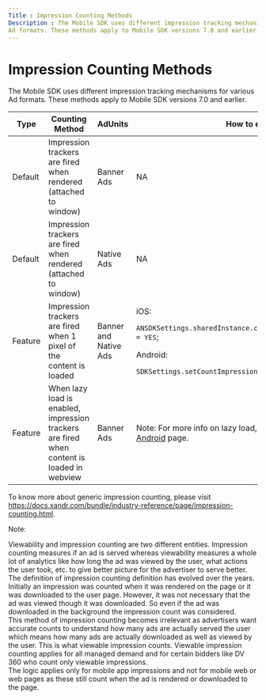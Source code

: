 ```yaml
---
Title : Impression Counting Methods
Description : The Mobile SDK uses different impression tracking mechanisms for various
Ad formats. These methods apply to Mobile SDK versions 7.0 and earlier.
---
```



# Impression Counting Methods



The Mobile SDK uses different impression tracking mechanisms for various
Ad formats. These methods apply to Mobile SDK versions 7.0 and earlier.

<table class="table">
<thead class="thead">
<tr class="header row">
<th id="ID-00003eac__entry__1" class="entry colsep-1 rowsep-1">Type</th>
<th id="ID-00003eac__entry__2" class="entry colsep-1 rowsep-1">Counting
Method</th>
<th id="ID-00003eac__entry__3"
class="entry colsep-1 rowsep-1">AdUnits</th>
<th id="ID-00003eac__entry__4" class="entry colsep-1 rowsep-1">How to
enable</th>
</tr>
</thead>
<tbody class="tbody">
<tr class="odd row">
<td class="entry colsep-1 rowsep-1"
headers="ID-00003eac__entry__1">Default</td>
<td class="entry colsep-1 rowsep-1"
headers="ID-00003eac__entry__2">Impression trackers are fired when
rendered (attached to window)</td>
<td class="entry colsep-1 rowsep-1"
headers="ID-00003eac__entry__3">Banner Ads</td>
<td class="entry colsep-1 rowsep-1"
headers="ID-00003eac__entry__4">NA</td>
</tr>
<tr class="even row">
<td class="entry colsep-1 rowsep-1"
headers="ID-00003eac__entry__1">Default</td>
<td class="entry colsep-1 rowsep-1"
headers="ID-00003eac__entry__2">Impression trackers are fired when
rendered (attached to window)</td>
<td class="entry colsep-1 rowsep-1"
headers="ID-00003eac__entry__3">Native Ads</td>
<td class="entry colsep-1 rowsep-1"
headers="ID-00003eac__entry__4">NA</td>
</tr>
<tr class="odd row">
<td class="entry colsep-1 rowsep-1"
headers="ID-00003eac__entry__1">Feature</td>
<td class="entry colsep-1 rowsep-1"
headers="ID-00003eac__entry__2">Impression trackers are fired when 1
pixel of the content is loaded</td>
<td class="entry colsep-1 rowsep-1"
headers="ID-00003eac__entry__3">Banner and Native Ads</td>
<td class="entry colsep-1 rowsep-1" headers="ID-00003eac__entry__4">iOS:
<p><code
class="ph codeph">ANSDKSettings.sharedInstance.countImpressionOn1PxRendering = YES</code>;</p>
<p>Android:</p>
<code
class="ph codeph">SDKSettings.setCountImpressionOn1pxRendering(true)</code></td>
</tr>
<tr class="even row">
<td class="entry colsep-1 rowsep-1"
headers="ID-00003eac__entry__1">Feature</td>
<td class="entry colsep-1 rowsep-1" headers="ID-00003eac__entry__2">When
lazy load is enabled, impression trackers are fired when content is
loaded in webview </td>
<td class="entry colsep-1 rowsep-1"
headers="ID-00003eac__entry__3">Banner Ads</td>
<td class="entry colsep-1 rowsep-1" headers="ID-00003eac__entry__4"><div
class="note note_note">
Note: For more info on lazy load, visit
<a
href="https://docs.xandr.com/bundle/mobile-sdk/page/lazy-load-for-ios.html"
class="xref" target="_blank">lazy load for iOS</a> and <a
href="https://docs.xandr.com/bundle/mobile-sdk/page/lazy-load-for-android.html"
class="xref" target="_blank">Android</a> page.
</td>
</tr>
</tbody>
</table>

To know more about generic impression counting, please visit <a
href="https://docs.xandr.com/bundle/industry-reference/page/impression-counting.html"
class="xref"
target="_blank">https://docs.xandr.com/bundle/industry-reference/page/impression-counting.html</a>.



Note:

Viewability and impression counting are two different entities.
Impression counting measures if an ad is served whereas viewability
measures a whole lot of analytics like how long the ad was viewed by the
user, what actions the user took, etc. to give better picture for the
advertiser to serve better.  
The definition of impression counting definition has evolved over the
years. Initially an impression was counted when it was rendered on the
page or it was downloaded to the user page. However, it was not
necessary that the ad was viewed though it was downloaded. So even if
the ad was downloaded in the background the impression count was
considered.  
This method of impression counting becomes irrelevant as advertisers
want accurate counts to understand how many ads are actually served the
user which means how many ads are actually downloaded as well as viewed
by the user. This is what viewable impression counts. Viewable
impression counting applies for all managed demand and for certain
bidders like DV 360 who count only viewable impressions.  
The logic applies only for mobile app impressions and not for mobile web
or web pages as these still count when the ad is rendered or downloaded
to the page.






